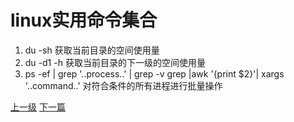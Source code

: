 # linux实用命令集合
1. du -sh 获取当前目录的空间使用量
2. du -d1 -h 获取当前目录的下一级的空间使用量
3. ps -ef | grep '..process..' | grep -v grep |awk '{print $2}'| xargs '..command..' 对符合条件的所有进程进行批量操作















































[上一级](base.md)
[下一篇](linux.md)
